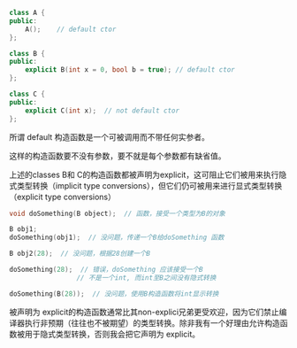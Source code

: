 
```c++
class A {
public:
    A();    // default ctor
};

class B {
public:
    explicit B(int x = 0, bool b = true); // default ctor
};

class C {
public:
    explicit C(int x);  // not default ctor
};
```

所谓 default 构造函数是一个可被调用而不带任何实参者。

这样的构造函数要不没有参数，要不就是每个参数都有缺省值。

上述的classes B和 C的构造函数都被声明为explicit，这可阻止它们被用来执行隐式类型转换（implicit type conversions），但它们仍可被用来进行显式类型转换（explicit type conversions）


```C++
void doSomething(B object);  // 函数，接受一个类型为B的对象

B obj1;
doSomething(obj1);  // 没问题，传递一个B给doSomething 函数

B obj2(28);  // 没问题，根据28创建一个B

doSomething(28);  // 错误，doSomething 应该接受一个B
                 // 不是一个int, 而int至B之间没有隐式转换

doSomething(B(28));  // 没问题，使用B构造函数将int显示转换
```

被声明为 explicit的构造函数通常比其non-explici兄弟更受欢迎，因为它们禁止编译器执行非预期（往往也不被期望）的类型转换。除非我有一个好理由允许构造函数被用于隐式类型转换，否则我会把它声明为 explicit。

